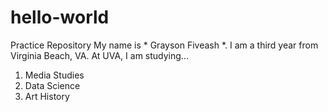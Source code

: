 # hello-world
Practice Repository 
My name is * Grayson Fiveash *. I am a third year from Virginia Beach, VA. At UVA, I am studying...
1. Media Studies
2. Data Science
3. Art History 
